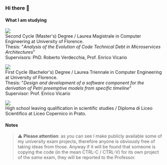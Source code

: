 ### Hi there 👋

#### What I am studying

![](https://geps.dev/progress/95) <br/>
Second Cycle (Master's) Degree / Laurea Magistrale in Computer Engineering at University of Florence.<br/>
Thesis: "*Analysis of the Evolution of Code Technical Debt in Microservices Architectures*"<br/>
Supervisors: PhD. Roberto Verdecchia, Prof. Enrico Vicario

![](https://geps.dev/progress/100)<br/>
First Cycle (Bachelor's) Degree / Laurea Triennale in Computer Engineering at University of Florence.<br/>
Thesis: "*Design and development of a software component for the derivation of Petri preemptive models from specific timeline*"<br/>
Supervisor: Prof. Enrico Vicario

![](https://geps.dev/progress/100)<br/>
High school leaving qualification in scientific studies / Diploma di Liceo Scientifico at Liceo Copernico in Prato.

#### Notes
> :warning: **Please attention**: as you can see I make publicly available some of my university exam projects, therefore anyone is obviously free of taking ideas from those. Anyway if it will be found that someone is copying the code (in the mean CTRL-C / CTRL-V) for its own project of the *same* exam, they will be reported to the Professor.

